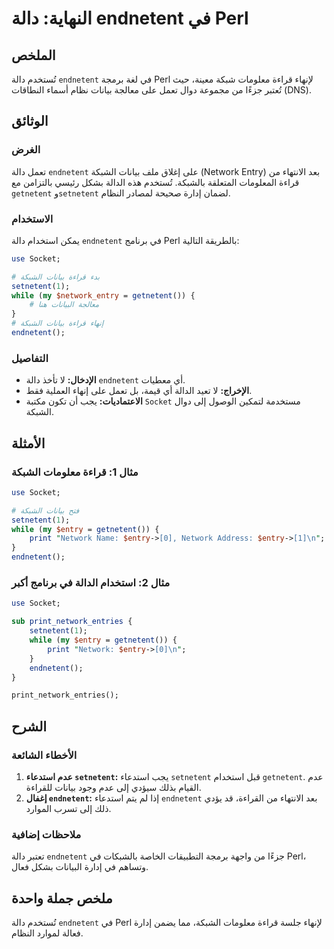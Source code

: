 <!--
Meta Description: # النهاية: دالة endnetent في Perl ## الملخص تُستخدم دالة `endnetent` في لغة برمجة Perl لإنهاء قراءة معلومات شبكة معينة، حيث تُعتبر جزءًا من مجموعة دوا...
Meta Keywords: endnetent, perl, دالة, الشبكة, قراءة
-->

# النهاية: دالة endnetent في Perl

## الملخص
تُستخدم دالة `endnetent` في لغة برمجة Perl لإنهاء قراءة معلومات شبكة معينة، حيث تُعتبر جزءًا من مجموعة دوال تعمل على معالجة بيانات نظام أسماء النطاقات (DNS).

## الوثائق
### الغرض
تعمل دالة `endnetent` على إغلاق ملف بيانات الشبكة (Network Entry) بعد الانتهاء من قراءة المعلومات المتعلقة بالشبكة. تُستخدم هذه الدالة بشكل رئيسي بالتزامن مع `getnetent` و`setnetent` لضمان إدارة صحيحة لمصادر النظام.

### الاستخدام
يمكن استخدام دالة `endnetent` في برنامج Perl بالطريقة التالية:

```perl
use Socket;

# بدء قراءة بيانات الشبكة
setnetent(1);
while (my $network_entry = getnetent()) {
    # معالجة البيانات هنا
}
# إنهاء قراءة بيانات الشبكة
endnetent();
```

### التفاصيل
- **الإدخال:** لا تأخذ دالة `endnetent` أي معطيات.
- **الإخراج:** لا تعيد الدالة أي قيمة، بل تعمل على إنهاء العملية فقط.
- **الاعتماديات:** يجب أن تكون مكتبة `Socket` مستخدمة لتمكين الوصول إلى دوال الشبكة.

## الأمثلة
### مثال 1: قراءة معلومات الشبكة
```perl
use Socket;

# فتح بيانات الشبكة
setnetent(1);
while (my $entry = getnetent()) {
    print "Network Name: $entry->[0], Network Address: $entry->[1]\n";
}
endnetent();
```

### مثال 2: استخدام الدالة في برنامج أكبر
```perl
use Socket;

sub print_network_entries {
    setnetent(1);
    while (my $entry = getnetent()) {
        print "Network: $entry->[0]\n";
    }
    endnetent();
}

print_network_entries();
```

## الشرح
### الأخطاء الشائعة
1. **عدم استدعاء `setnetent`:** يجب استدعاء `setnetent` قبل استخدام `getnetent`. عدم القيام بذلك سيؤدي إلى عدم وجود بيانات للقراءة.
2. **إغفال `endnetent`:** إذا لم يتم استدعاء `endnetent` بعد الانتهاء من القراءة، قد يؤدي ذلك إلى تسرب الموارد.

### ملاحظات إضافية
تعتبر دالة `endnetent` جزءًا من واجهة برمجة التطبيقات الخاصة بالشبكات في Perl، وتساهم في إدارة البيانات بشكل فعال.

## ملخص جملة واحدة
تُستخدم دالة `endnetent` في Perl لإنهاء جلسة قراءة معلومات الشبكة، مما يضمن إدارة فعالة لموارد النظام.